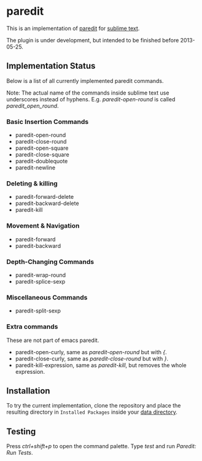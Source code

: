 # paredit

This is an implementation of [paredit](http://www.emacswiki.org/emacs/ParEdit)
for [sublime text](http://www.sublimetext.com/).

The plugin is under development, but intended to be finished before 2013-05-25.

## Implementation Status

Below is a list of all currently implemented paredit commands.

Note: The actual name of the commands inside sublime text use 
underscores instead of hyphens. E.g. *paredit-open-round* is
called *paredit_open_round*.

### Basic Insertion Commands

* paredit-open-round
* paredit-close-round
* paredit-open-square
* paredit-close-square
* paredit-doublequote
* paredit-newline

### Deleting & killing

* paredit-forward-delete
* paredit-backward-delete
* paredit-kill

### Movement & Navigation

* paredit-forward
* paredit-backward

### Depth-Changing Commands

* paredit-wrap-round
* paredit-splice-sexp

### Miscellaneous Commands

* paredit-split-sexp

### Extra commands

These are not part of emacs paredit.

* paredit-open-curly, same as *paredit-open-round* but with *{*.
* paredit-close-curly, same as *paredit-close-round* but with *}*.
* paredit-kill-expression, same as *paredit-kill*, but removes the
whole expression.

## Installation

To try the current implementation, clone the repository and place the resulting
directory in `Installed Packages` inside your
[data directory](http://docs.sublimetext.info/en/latest/basic_concepts.html#the-data-directory).

## Testing

Press *ctrl+shift+p* to open the command palette. Type *test*
and run *Paredit: Run Tests*.
